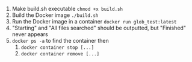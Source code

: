 1) Make build.sh executable ```chmod +x build.sh```
2) Build the Docker image ```./build.sh```
3) Run the Docker image in a container ```docker run glob_test:latest```
4) "Starting" and "All files searched" should be outputted, but "Finished" never appears
5) ```docker ps -a``` to find the container then
   1) ```docker container stop [...]```
   2) ```docker container remove [...]```
